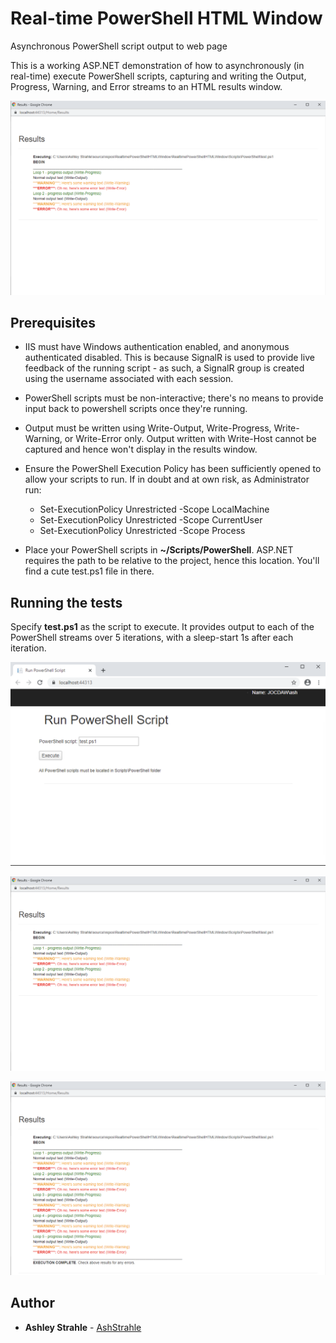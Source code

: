 # Real-time PowerShell HTML Window
Asynchronous PowerShell script output to web page

This is a working ASP.NET demonstration of how to asynchronously (in real-time) execute PowerShell scripts, capturing and writing the Output, Progress, Warning, and Error streams to an HTML results window.

![Results1](https://github.com/ashstrahle/RealtimePowerShellHTMLWindow/blob/master/Images/Results1.png)

## Prerequisites

* IIS must have Windows authentication enabled, and anonymous authenticated disabled. This is because SignalR is used to provide live feedback of the running script - as such, a SignalR group is created using the username associated with each session.

* PowerShell scripts must be non-interactive; there's no means to provide input back to powershell scripts once they're running.

* Output must be written using Write-Output, Write-Progress, Write-Warning, or Write-Error only. Output written with Write-Host cannot be captured and hence won't display in the results window.

* Ensure the PowerShell Execution Policy has been sufficiently opened to allow your scripts to run. If in doubt and at own risk, as Administrator run:
    - Set-ExecutionPolicy Unrestricted -Scope LocalMachine
    - Set-ExecutionPolicy Unrestricted -Scope CurrentUser
    - Set-ExecutionPolicy Unrestricted -Scope Process
    
* Place your PowerShell scripts in **~/Scripts/PowerShell**. ASP.NET requires the path to be relative to the project, hence this location. You'll find a cute test.ps1 file in there.

## Running the tests

Specify **test.ps1** as the script to execute. It provides output to each of the PowerShell streams over 5 iterations, with a sleep-start 1s after each iteration.

![Image 1](https://github.com/ashstrahle/RealtimePowerShellHTMLWindow/blob/master/Images/Run%20PowerShell%20Script.png)

![Results1](https://github.com/ashstrahle/RealtimePowerShellHTMLWindow/blob/master/Images/Results1.png)

![Results2](https://github.com/ashstrahle/RealtimePowerShellHTMLWindow/blob/master/Images/Results2.png)


## Author

* **Ashley Strahle** - [AshStrahle](https://github.com/AshStrahle)
